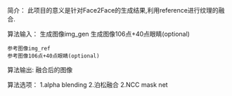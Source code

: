 简介：
	此项目的意义是针对Face2Face的生成结果,利用reference进行纹理的融合.

算法输入：
	生成图像img_gen
	生成图像106点+40点眼睛(optional)

	参考图像img_ref
	参考图像106点+40点眼睛(optional)

算法输出:
	融合后的图像


算法选项：
	1.alpha blending
	2.泊松融合
	2.NCC mask net

